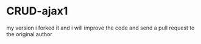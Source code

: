 # CRUD-ajax1


my version 
i forked it and i will improve the code
and send a pull request to the original author


